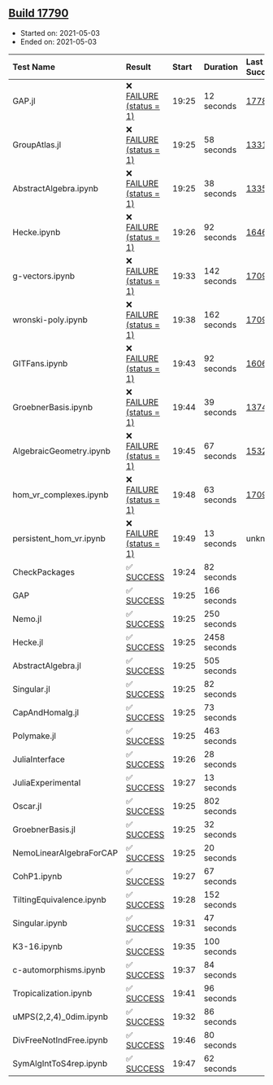 ## [Build 17790](https://oscarci.mathematik.uni-kl.de/job/oscar/17790/)

* Started on: 2021-05-03
* Ended on: 2021-05-03

| Test Name    | Result | Start | Duration | Last Success | First Failure |
|:-------------|:-------|:------|:---------|:-------------|:--------------|
| GAP.jl | ❌ [FAILURE (status = 1)](https://oscarci.mathematik.uni-kl.de/job/oscar/17790/artifact/logs/build-17790/GAP.jl.log) | 19:25 | 12 seconds | [17789](https://oscarci.mathematik.uni-kl.de/job/oscar/17789/) | [17790](https://oscarci.mathematik.uni-kl.de/job/oscar/17790/) |
| GroupAtlas.jl | ❌ [FAILURE (status = 1)](https://oscarci.mathematik.uni-kl.de/job/oscar/17790/artifact/logs/build-17790/GroupAtlas.jl.log) | 19:25 | 58 seconds | [13311](https://oscarci.mathematik.uni-kl.de/job/oscar/13311/) | [13312](https://oscarci.mathematik.uni-kl.de/job/oscar/13312/) |
| AbstractAlgebra.ipynb | ❌ [FAILURE (status = 1)](https://oscarci.mathematik.uni-kl.de/job/oscar/17790/artifact/logs/build-17790/AbstractAlgebra.ipynb.log) | 19:25 | 38 seconds | [13355](https://oscarci.mathematik.uni-kl.de/job/oscar/13355/) | [13356](https://oscarci.mathematik.uni-kl.de/job/oscar/13356/) |
| Hecke.ipynb | ❌ [FAILURE (status = 1)](https://oscarci.mathematik.uni-kl.de/job/oscar/17790/artifact/logs/build-17790/Hecke.ipynb.log) | 19:26 | 92 seconds | [16463](https://oscarci.mathematik.uni-kl.de/job/oscar/16463/) | [16464](https://oscarci.mathematik.uni-kl.de/job/oscar/16464/) |
| g-vectors.ipynb | ❌ [FAILURE (status = 1)](https://oscarci.mathematik.uni-kl.de/job/oscar/17790/artifact/logs/build-17790/g-vectors.ipynb.log) | 19:33 | 142 seconds | [17099](https://oscarci.mathematik.uni-kl.de/job/oscar/17099/) | [17100](https://oscarci.mathematik.uni-kl.de/job/oscar/17100/) |
| wronski-poly.ipynb | ❌ [FAILURE (status = 1)](https://oscarci.mathematik.uni-kl.de/job/oscar/17790/artifact/logs/build-17790/wronski-poly.ipynb.log) | 19:38 | 162 seconds | [17098](https://oscarci.mathematik.uni-kl.de/job/oscar/17098/) | [17099](https://oscarci.mathematik.uni-kl.de/job/oscar/17099/) |
| GITFans.ipynb | ❌ [FAILURE (status = 1)](https://oscarci.mathematik.uni-kl.de/job/oscar/17790/artifact/logs/build-17790/GITFans.ipynb.log) | 19:43 | 92 seconds | [16068](https://oscarci.mathematik.uni-kl.de/job/oscar/16068/) | [16069](https://oscarci.mathematik.uni-kl.de/job/oscar/16069/) |
| GroebnerBasis.ipynb | ❌ [FAILURE (status = 1)](https://oscarci.mathematik.uni-kl.de/job/oscar/17790/artifact/logs/build-17790/GroebnerBasis.ipynb.log) | 19:44 | 39 seconds | [13748](https://oscarci.mathematik.uni-kl.de/job/oscar/13748/) | [13749](https://oscarci.mathematik.uni-kl.de/job/oscar/13749/) |
| AlgebraicGeometry.ipynb | ❌ [FAILURE (status = 1)](https://oscarci.mathematik.uni-kl.de/job/oscar/17790/artifact/logs/build-17790/AlgebraicGeometry.ipynb.log) | 19:45 | 67 seconds | [15322](https://oscarci.mathematik.uni-kl.de/job/oscar/15322/) | [15323](https://oscarci.mathematik.uni-kl.de/job/oscar/15323/) |
| hom_vr_complexes.ipynb | ❌ [FAILURE (status = 1)](https://oscarci.mathematik.uni-kl.de/job/oscar/17790/artifact/logs/build-17790/hom_vr_complexes.ipynb.log) | 19:48 | 63 seconds | [17099](https://oscarci.mathematik.uni-kl.de/job/oscar/17099/) | [17100](https://oscarci.mathematik.uni-kl.de/job/oscar/17100/) |
| persistent_hom_vr.ipynb | ❌ [FAILURE (status = 1)](https://oscarci.mathematik.uni-kl.de/job/oscar/17790/artifact/logs/build-17790/persistent_hom_vr.ipynb.log) | 19:49 | 13 seconds | unknown | unknown |
| CheckPackages | ✅ [SUCCESS](https://oscarci.mathematik.uni-kl.de/job/oscar/17790/artifact/logs/build-17790/CheckPackages.log) | 19:24 | 82 seconds |  |  |
| GAP | ✅ [SUCCESS](https://oscarci.mathematik.uni-kl.de/job/oscar/17790/artifact/logs/build-17790/GAP.log) | 19:25 | 166 seconds |  |  |
| Nemo.jl | ✅ [SUCCESS](https://oscarci.mathematik.uni-kl.de/job/oscar/17790/artifact/logs/build-17790/Nemo.jl.log) | 19:25 | 250 seconds |  |  |
| Hecke.jl | ✅ [SUCCESS](https://oscarci.mathematik.uni-kl.de/job/oscar/17790/artifact/logs/build-17790/Hecke.jl.log) | 19:25 | 2458 seconds |  |  |
| AbstractAlgebra.jl | ✅ [SUCCESS](https://oscarci.mathematik.uni-kl.de/job/oscar/17790/artifact/logs/build-17790/AbstractAlgebra.jl.log) | 19:25 | 505 seconds |  |  |
| Singular.jl | ✅ [SUCCESS](https://oscarci.mathematik.uni-kl.de/job/oscar/17790/artifact/logs/build-17790/Singular.jl.log) | 19:25 | 82 seconds |  |  |
| CapAndHomalg.jl | ✅ [SUCCESS](https://oscarci.mathematik.uni-kl.de/job/oscar/17790/artifact/logs/build-17790/CapAndHomalg.jl.log) | 19:25 | 73 seconds |  |  |
| Polymake.jl | ✅ [SUCCESS](https://oscarci.mathematik.uni-kl.de/job/oscar/17790/artifact/logs/build-17790/Polymake.jl.log) | 19:25 | 463 seconds |  |  |
| JuliaInterface | ✅ [SUCCESS](https://oscarci.mathematik.uni-kl.de/job/oscar/17790/artifact/logs/build-17790/JuliaInterface.log) | 19:26 | 28 seconds |  |  |
| JuliaExperimental | ✅ [SUCCESS](https://oscarci.mathematik.uni-kl.de/job/oscar/17790/artifact/logs/build-17790/JuliaExperimental.log) | 19:27 | 13 seconds |  |  |
| Oscar.jl | ✅ [SUCCESS](https://oscarci.mathematik.uni-kl.de/job/oscar/17790/artifact/logs/build-17790/Oscar.jl.log) | 19:25 | 802 seconds |  |  |
| GroebnerBasis.jl | ✅ [SUCCESS](https://oscarci.mathematik.uni-kl.de/job/oscar/17790/artifact/logs/build-17790/GroebnerBasis.jl.log) | 19:25 | 32 seconds |  |  |
| NemoLinearAlgebraForCAP | ✅ [SUCCESS](https://oscarci.mathematik.uni-kl.de/job/oscar/17790/artifact/logs/build-17790/NemoLinearAlgebraForCAP.log) | 19:25 | 20 seconds |  |  |
| CohP1.ipynb | ✅ [SUCCESS](https://oscarci.mathematik.uni-kl.de/job/oscar/17790/artifact/logs/build-17790/CohP1.ipynb.log) | 19:27 | 67 seconds |  |  |
| TiltingEquivalence.ipynb | ✅ [SUCCESS](https://oscarci.mathematik.uni-kl.de/job/oscar/17790/artifact/logs/build-17790/TiltingEquivalence.ipynb.log) | 19:28 | 152 seconds |  |  |
| Singular.ipynb | ✅ [SUCCESS](https://oscarci.mathematik.uni-kl.de/job/oscar/17790/artifact/logs/build-17790/Singular.ipynb.log) | 19:31 | 47 seconds |  |  |
| K3-16.ipynb | ✅ [SUCCESS](https://oscarci.mathematik.uni-kl.de/job/oscar/17790/artifact/logs/build-17790/K3-16.ipynb.log) | 19:35 | 100 seconds |  |  |
| c-automorphisms.ipynb | ✅ [SUCCESS](https://oscarci.mathematik.uni-kl.de/job/oscar/17790/artifact/logs/build-17790/c-automorphisms.ipynb.log) | 19:37 | 84 seconds |  |  |
| Tropicalization.ipynb | ✅ [SUCCESS](https://oscarci.mathematik.uni-kl.de/job/oscar/17790/artifact/logs/build-17790/Tropicalization.ipynb.log) | 19:41 | 96 seconds |  |  |
| uMPS(2,2,4)_0dim.ipynb | ✅ [SUCCESS](https://oscarci.mathematik.uni-kl.de/job/oscar/17790/artifact/logs/build-17790/uMPS-2-2-4-_0dim.ipynb.log) | 19:32 | 86 seconds |  |  |
| DivFreeNotIndFree.ipynb | ✅ [SUCCESS](https://oscarci.mathematik.uni-kl.de/job/oscar/17790/artifact/logs/build-17790/DivFreeNotIndFree.ipynb.log) | 19:46 | 80 seconds |  |  |
| SymAlgIntToS4rep.ipynb | ✅ [SUCCESS](https://oscarci.mathematik.uni-kl.de/job/oscar/17790/artifact/logs/build-17790/SymAlgIntToS4rep.ipynb.log) | 19:47 | 62 seconds |  |  |
